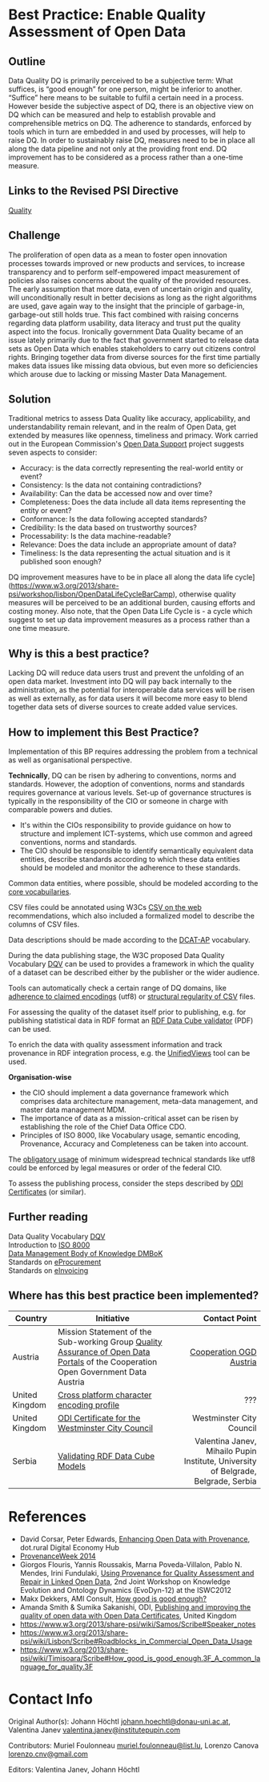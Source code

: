 # Best Practice: Enable Quality Assessment of Open Data

## Outline
Data Quality DQ is primarily perceived to be a subjective term: What suffices, is “good enough” for one person, might be inferior to another. “Suffice” here means to be suitable to fulfil a certain need in a process. However beside the subjective aspect of DQ, there is an objective view on DQ which can be measured and help to establish provable and comprehensible metrics on DQ. The adherence to standards, enforced by tools which in turn are embedded in and used by processes, will help to raise DQ. In order to sustainably raise DQ, measures need to be in place all along the data pipeline and not only at the providing front end. DQ improvement has to be considered as a process rather than a one-time measure.

## Links to the Revised PSI Directive
[Quality](https://www.w3.org/2013/share-psi/bp/quality/)

## Challenge
The proliferation of open data as a mean to foster open innovation processes towards improved or new products and services, to increase transparency and to perform self-empowered impact measurement of policies also raises concerns about the quality of the provided resources. The early assumption that more data, even of uncertain origin and quality, will unconditionally result in better decisions as long as the right algorithms are used, gave again way to the insight that the principle of garbage-in, garbage-out still holds true. This fact combined with raising concerns regarding data platform usability, data literacy and trust put the quality aspect into the focus. Ironically government Data Quality became of an issue lately primarily due to the fact that government started to release data sets as Open Data which enables stakeholders to carry out citizens control rights. Bringing together data from diverse sources for the first time partially makes data issues like missing data obvious, but even more so deficiencies which arouse due to lacking or missing Master Data Management.

## Solution
 Traditional metrics to assess Data Quality like accuracy, applicability, and understandability remain relevant, and in the realm of Open Data, get extended by measures like openness, timeliness and primacy.  Work carried out in the European Commission's [Open Data Support](https://joinup.ec.europa.eu/sites/default/files/d2.1.2_training_module_2.2_open_data_quality_v1.00_en.pdf) project suggests seven aspects to consider:

 * Accuracy: is the data correctly representing the real-world entity or event?
 * Consistency: Is the data not containing contradictions?
 * Availability: Can the data be accessed now and over time?
 * Completeness: Does the data include all data items representing the entity or event?
 * Conformance: Is the data following accepted standards?
 * Credibility: Is the data based on trustworthy sources?
 * Processability: Is the data machine-readable?
 * Relevance: Does the data include an appropriate amount of  data?
 * Timeliness: Is the data representing the actual situation and is it published soon enough?

DQ improvement measures have to be in place all along the [](open) data life cycle](https://www.w3.org/2013/share-psi/workshop/lisbon/OpenDataLifeCycleBarCamp), otherwise quality measures will be perceived to be an additional burden, causing efforts and costing money. Also note, that the Open Data Life Cycle is - a cycle which suggest to set up data improvement measures as a process rather than a one time measure.

## Why is this a best practice?
Lacking DQ will reduce data users trust and prevent the unfolding of an open data market. Investment into DQ will pay back internally to the administration, as the potential for interoperable  data services will be risen as well as externally, as for data users it will become more easy to blend together data sets of diverse sources to create added value services.

## How to implement this Best Practice?
Implementation of this BP requires addressing the problem from a technical as well as organisational perspective.

**Technically**, DQ can be risen by adhering to conventions, norms and standards. However, the adoption of conventions, norms and standards requires governance at various levels. Set-up of governance structures is typically in the responsibility of the CIO or someone in charge with comparable powers and duties.

* It's within the CIOs responsibility to provide guidance on how to structure and implement ICT-systems, which use common and agreed conventions, norms and standards.
* The CIO should be responsible to identify semantically equivalent data entities, describe standards according to which these data entities should be modeled and monitor the adherence to these standards.

Common data entities, where possible, should be modeled according to the [core vocabuilaries](https://joinup.ec.europa.eu/asset/core_vocabularies/description).

CSV files could be annotated using W3Cs [CSV on the web](https://www.w3.org/2013/csvw/wiki/Main_Page) recommendations, which also included a formalized model to describe the columns of CSV files.

Data descriptions should be made according to the [DCAT-AP](https://joinup.ec.europa.eu/asset/dcat_application_profile/description) vocabulary.

During the data publishing stage, the W3C proposed Data Quality Vocabulary [DQV](https://www.w3.org/TR/vocab-dqv/) can be used to provides a framework in which the quality of a dataset can be described either by the publisher or the wider audience.

Tools can automatically check a certain range of DQ domains, like [adherence to claimed encodings](https://en.wikipedia.org/wiki/File_(command)#Libmagic_library) (utf8) or [structural regularity of CSV](http://csvlint.io/) files.

For assessing the quality of the dataset itself prior to publishing, e.g. for publishing statistical data in RDF format an [RDF Data Cube validator](http://svn.aksw.org/projects/GeoKnow/Public/D4.6.1_Quality_assessment_services_for_ESTA-LD.pdf) (PDF) can be used.

To enrich the data with quality assessment information and track provenance in RDF integration process, e.g. the [UnifiedViews](http://unifiedviews.eu/) tool can be used.


**Organisation-wise**
* the CIO should implement a data governance framework which comprises data architecture management, meta-data management, and master data management MDM.
* The importance of data as a mission-critical asset can be risen by establishing the role of the Chief Data Office CDO.
* Principles of ISO 8000, like Vocabulary usage, semantic encoding, Provenance, Accuracy and Completeness can be taken into account.

The [obligatory usage](https://www.gov.uk/government/publications/open-standards-for-government/cross-platform-character-encoding-profile) of minimum widespread technical standards like utf8 could be enforced by legal measures or order of the federal CIO.

To assess the publishing process, consider the steps described by [ODI Certificates](https://certificates.theodi.org/) (or similar).

## Further reading
Data Quality Vocabulary [DQV](https://www.w3.org/TR/vocab-dqv/)  
Introduction to [ISO 8000](http://www.itds.gov/linkhandler/itds/tsn/product_info_comm/iso_standard.ctt/iso_standard.pdf)  
[Data Management Body of Knowledge DMBoK ](https://www.dama.org/content/body-knowledge)  
Standards on [eProcurement](https://www.cen.eu/work/areas/ICT/eBusiness/Pages/default.aspx)  
Standards on [eInvoicing](http://ec.europa.eu/DocsRoom/documents/10472/attachments/1/translations/en/renditions/native)

##  Where has this best practice been implemented?

| Country | Initiative | Contact Point |
|---|---|---:|
| Austria | Mission Statement of the Sub-working Group [Quality Assurance of Open Data Portals](https://docs.google.com/document/d/1HUXuAKd4KO8NgZFiuMJWl0zXQ_NFPTF03t7esJVin-0/edit) of the Cooperation Open Government Data Austria | [Cooperation OGD Austria](https://www.data.gv.at/infos/cooperation-ogd-oesterreich/) |
| United Kingdom | [Cross platform character encoding profile](https://www.gov.uk/government/publications/open-standards-for-government/cross-platform-character-encoding-profile) | ??? |
| United Kingdom | [ODI Certificate for the Westminster City Council](https://certificates.theodi.org/en/datasets/5122/certificate) | Westminster City Council |
| Serbia | [Validating RDF Data Cube Models](http://www.linkeddata.rs/sites/default/files/attachments/LOD2_Tool_RDF_DataCube%20_Validation_for_submission_final.pdf) |Valentina Janev, Mihailo Pupin Institute, University of Belgrade, Belgrade, Serbia |

# References
* David Corsar, Peter Edwards, [Enhancing Open Data with Provenance](http://www.dotrural.ac.uk/digitalfutures/sites/default/files/digitalfutures2012papers/Papers/Session2COpenData/Corsar%26Edwards_OpenData%26Provenance.pdf), dot.rural Digital Economy Hub
* [ProvenanceWeek 2014](http://provenanceweek.dlr.de/ipaw/)
* Giorgos Flouris, Yannis Roussakis, Marrıa Poveda-Villalon, Pablo N. Mendes, Irini Fundulaki, [Using Provenance for Quality Assessment and Repair in Linked Open Data](http://www.planet-data.eu/sites/default/files/publications/EvoDyn12.pdf), 2nd Joint Workshop on Knowledge Evolution and Ontology Dynamics (EvoDyn-12) at the ISWC2012
* Makx Dekkers, AMI Consult, [How good is good enough?](https://www.w3.org/2013/share-psi/wiki/images/3/3e/AMI_proposal_Share-PSI_Timisoara_How_good_is_good_enough.pdf)
* Amanda Smith & Sumika Sakanishi, ODI, [Publishing and improving the quality of open data with Open Data Certificates](https://www.w3.org/2013/share-psi/workshop/krems/papers/OpenDataCertificates), United Kingdom
* https://www.w3.org/2013/share-psi/wiki/Samos/Scribe#Speaker_notes
* https://www.w3.org/2013/share-psi/wiki/Lisbon/Scribe#Roadblocks_in_Commercial_Open_Data_Usage
* https://www.w3.org/2013/share-psi/wiki/Timisoara/Scribe#How_good_is_good_enough.3F_A_common_language_for_quality.3F  

# Contact Info
Original Author(s): Johann Höchtl <johann.hoechtl@donau-uni.ac.at>, Valentina Janev <valentina.janev@institutepupin.com>

Contributors: Muriel Foulonneau <muriel.foulonneau@list.lu>,
Lorenzo Canova <lorenzo.cnv@gmail.com>

Editors: Valentina Janev, Johann Höchtl
